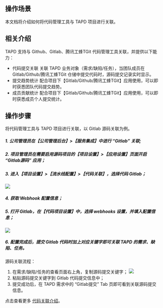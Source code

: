 ## 操作场景
本文档将介绍如何将代码管理工具与 TAPD 项目进行关联。

## 相关介绍
TAPD 支持与 Github、Gitlab、腾讯工蜂TGit 代码管理工具关联，并提供以下能力：
-  代码提交关联
关联 TAPD 业务对象（需求/缺陷/任务），当团队成员在 Gitlab/Github/腾讯工蜂TGit 仓储中提交代码时，源码提交记录实时显示。
-  提交趋势统计
配合项目下【Gitlab/Github/腾讯工蜂TGit】应用使用，可以即时获悉团队代码提交趋势。
-  成员贡献统计
配合项目下【Gitlab/Github/腾讯工蜂TGit】应用使用，可以即时获悉成员个人提交统计。

## 操作步骤
将代码管理工具与 TAPD 项目进行关联，以 Gitlab 源码关联为例。
##### <a name="1">1. 公司管理员在【公司管理后台】>【服务集成】中进行 “Gitlab” 关联;</a>
##### <a name="2">2. 项目管理员在需要启用源码项目的【项目设置】>【应用设置】页面开启 “Gitlab源码” 应用；</a>
##### <a name="3">3. 进入【项目设置】>【流水线配置】>【代码关联】，选择代码 Gitlab；</a>
 ![](https://main.qcloudimg.com/raw/8e94dd1bdc9578a705880586080ef240.png)
##### <a name="4">4. 获取 Webhook 配置信息；</a>
##### <a name="5">5. 打开 Gitlab，在【代码项目设置】中，选择 webhooks 设置，并填入配置信息；</a>
 ![](https://main.qcloudimg.com/raw/e90fab677d86b43c50380ae43a793062.png)
##### <a name="6">6. 配置完成后，提交 Gitlab 代码时加上对应关键字即可关联 TAPD 的需求、缺陷、任务。</a>
源码关联流程：
 1. 在需求/缺陷/任务的查看页面右上角，复制源码提交关键字；
![](https://main.qcloudimg.com/raw/061e9a69b4836c28316ccd66eddddab7.png)
 2. 粘贴源码提交关键字到 Gitlab 代码提交信息中；
 3. 提交成功后，在 TAPD 需求中的 “Gitlab提交” Tab 页即可看到关联源码提交信息。

点击查看更多 [代码关联介绍](https://www.tapd.cn/help/view#1120003271001002015)。
